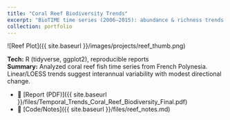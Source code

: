 ```yaml
---
title: "Coral Reef Biodiversity Trends"
excerpt: "BioTIME time series (2006–2015): abundance & richness trends with tidyverse."
collection: portfolio
---
```


![Reef Plot]({{ site.baseurl }}/images/projects/reef_thumb.png)

**Tech:** R (tidyverse, ggplot2), reproducible reports  
**Summary:** Analyzed coral reef fish time series from French Polynesia. Linear/LOESS trends suggest interannual variability with modest directional change.

- 📄 [Report (PDF)]({{ site.baseurl }}/files/Temporal_Trends_Coral_Reef_Biodiversity_Final.pdf)
- 📓 [Code/Notes]({{ site.baseurl }}/files/reef_notes.md)

